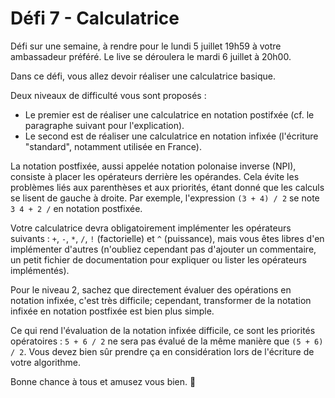 # Défi 7 - Calculatrice

Défi sur une semaine, à rendre pour le lundi 5 juillet 19h59 à votre ambassadeur préféré. Le live se déroulera le mardi 6 juillet à 20h00.

Dans ce défi, vous allez devoir réaliser une calculatrice basique.

Deux niveaux de difficulté vous sont proposés :
  - Le premier est de réaliser une calculatrice en notation postifxée (cf. le paragraphe suivant pour l'explication).
  - Le second est de réaliser une calculatrice en notation infixée (l'écriture "standard", notamment utilisée en France).

La notation postfixée, aussi appelée notation polonaise inverse (NPI), consiste à placer les opérateurs derrière les opérandes. Cela évite les problèmes liés aux parenthèses et aux priorités, étant donné que les calculs se lisent de gauche à droite.
Par exemple, l'expression `(3 + 4) / 2` se note `3 4 + 2 /` en notation postfixée.

Votre calculatrice devra obligatoirement implémenter les opérateurs suivants : `+`, `-`, `*`, `/`, `!` (factorielle) et `^` (puissance), mais vous êtes libres d'en implémenter d'autres (n'oubliez cependant pas d'ajouter un commentaire, un petit fichier de documentation pour expliquer ou lister les opérateurs implémentés).

Pour le niveau 2, sachez que directement évaluer des opérations en notation infixée, c'est très difficile; cependant, transformer de la notation infixée en notation postfixée est bien plus simple.

Ce qui rend l'évaluation de la notation infixée difficile, ce sont les priorités opératoires : `5 + 6 / 2` ne sera pas évalué de la même manière que `(5 + 6) / 2`. Vous devez bien sûr prendre ça en considération lors de l'écriture de votre algorithme.

Bonne chance à tous et amusez vous bien. :slightly_smiling_face:
